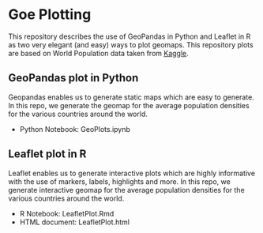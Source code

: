 # Goe Plotting

This repository describes the use of GeoPandas in Python and Leaflet in R as two very elegant (and easy) ways to plot geomaps. This repository plots are based on World Population data taken from [Kaggle](https://www.kaggle.com/walla2ae/world-population).

## GeoPandas plot in Python

Geopandas enables us to generate static maps which are easy to generate. In this repo, we generate the geomap for the average population densities for the various countries around the world. 
* Python Notebook: GeoPlots.ipynb

## Leaflet plot in R

Leaflet enables us to generate interactive plots which are highly informative with the use of markers, labels, highlights and more. In this repo, we generate interactive geomap for the average population densities for the various countries around the world.
* R Notebook: LeafletPlot.Rmd
* HTML document: LeafletPlot.html
